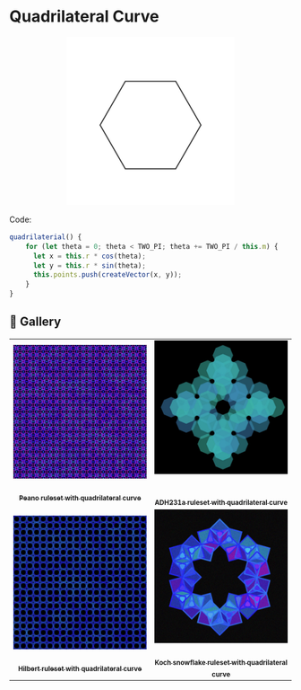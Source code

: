 # Quadrilateral Curve

<p align="center"><img src="shape_images/quadrilateral.jpg" alt="quadrilateral" width="300px"></p>

Code:

```JavaScript
quadrilaterial() {
    for (let theta = 0; theta < TWO_PI; theta += TWO_PI / this.m) {
      let x = this.r * cos(theta);
      let y = this.r * sin(theta);
      this.points.push(createVector(x, y));
    }
}
```

## 🌄 Gallery

<!-- IMAGE-LIST:START - Do not remove or modify this section -->
<!-- prettier-ignore-start -->
<!-- markdownlint-disable -->
<table>
  <tbody>
   <tr>
     <td align="center"><a href=""> <img class="img" src="../assets/Ruleset-shape-examples/peano-quadrilateral.jpg" alt="Peano ruleset with quadrilateral curve" style="vertical-align:top;" width="500" /><br /><sub><b><br/>Peano ruleset with quadrilateral curve</b></sub></a></td>
     <td align="center"><a href=""> <img class="img" src="../assets/Ruleset-shape-examples/adh231a-quadrilateral.jpg" alt="ADH231a ruleset with quadrilateral curve" style=" display: block;
    margin-left: auto;
    margin-right: auto;" width="500" /><br /><sub><b><br/>ADH231a ruleset with quadrilateral curve</b></sub></a></td>
    </tr>
    <tr>
     <td align="center"><a href=""> <img class="img" src="../assets/Ruleset-shape-examples/hilbert-quadrilateral.jpg" alt="Hilbert ruleset with quadrilateral curve" style="vertical-align:top;" width="500" /><br /><sub><b><br/>Hilbert ruleset with quadrilateral curve</b></sub></a></td>
    <td align="center"><a href=""> <img class="img" src="../assets/Ruleset-shape-examples/koch-snowflake-quadrilateral.jpg" alt="Koch snowflake ruleset with quadrilateral curve" style="vertical-align:top;" width="500" /><br /><sub><b><br/>Koch snowflake ruleset with quadrilateral curve</b></sub></a></td>
 </tbody>
</table>

<!-- markdownlint-restore -->
<!-- prettier-ignore-end -->

<!-- IMAGE-LIST:END -->
